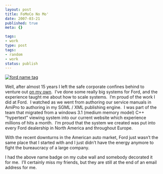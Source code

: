 ```yaml
---
layout: post
title: FoMoCo No Mo'
date: 2007-03-21
published: true
meta: {}

tags:
- work
type: post
tags:
- random
- work
status: publish
---
```



[![ford name tag](http://media.eick.us/2011/05/408903535_bc90167719.jpg)](http://www.flickr.com/photos/andreweick/408903535/ "Photo Sharing")



Well, after almost 15 years I left the safe corporate confines behind to venture out [on my own](http://www.sss-research.com/).  I’ve done some really big systems for Ford, and the experience taught me about how to scale systems.  I’m proud of the work I did at Ford.  I watched as we went from authoring our service manuals in AmiPro to authoring in my SGML / XML publishing engine.  I was part of the team that migrated from a windows 3.1 (medium memory model) C++ “hypertext” viewing system into our current website which experience millions of hits a month.  I’m proud that the system we created was put into every Ford dealership in North America and throughout Europe.



With the recent downturns in the American auto market, Ford just wasn’t the same place that I started with and I just didn’t have the energy anymore to fight the bureaucracy of a large company.



I had the above name badge on my cube wall and somebody decorated it for me.  I’ll certainly miss my friends, but they are still at the end of an email address for me.

